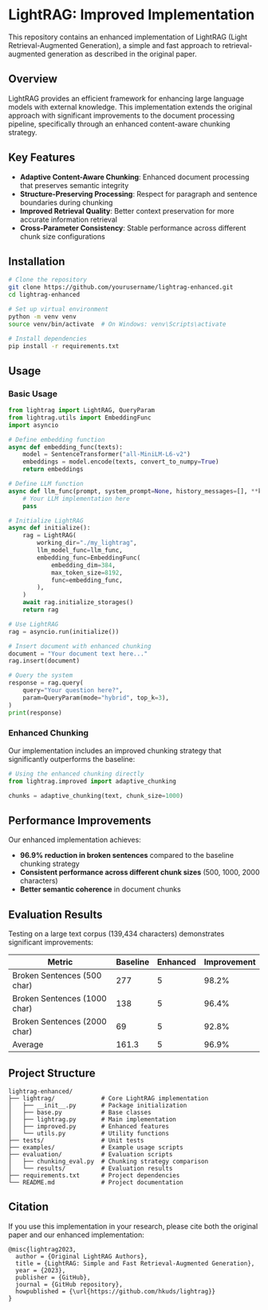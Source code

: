 # LightRAG: Improved Implementation

This repository contains an enhanced implementation of LightRAG (Light Retrieval-Augmented Generation), a simple and fast approach to retrieval-augmented generation as described in the original paper.

## Overview

LightRAG provides an efficient framework for enhancing large language models with external knowledge. This implementation extends the original approach with significant improvements to the document processing pipeline, specifically through an enhanced content-aware chunking strategy.

## Key Features

- **Adaptive Content-Aware Chunking**: Enhanced document processing that preserves semantic integrity
- **Structure-Preserving Processing**: Respect for paragraph and sentence boundaries during chunking
- **Improved Retrieval Quality**: Better context preservation for more accurate information retrieval
- **Cross-Parameter Consistency**: Stable performance across different chunk size configurations

## Installation

```bash
# Clone the repository
git clone https://github.com/yourusername/lightrag-enhanced.git
cd lightrag-enhanced

# Set up virtual environment
python -m venv venv
source venv/bin/activate  # On Windows: venv\Scripts\activate

# Install dependencies
pip install -r requirements.txt
```

## Usage

### Basic Usage

```python
from lightrag import LightRAG, QueryParam
from lightrag.utils import EmbeddingFunc
import asyncio

# Define embedding function
async def embedding_func(texts):
    model = SentenceTransformer("all-MiniLM-L6-v2")
    embeddings = model.encode(texts, convert_to_numpy=True)
    return embeddings

# Define LLM function
async def llm_func(prompt, system_prompt=None, history_messages=[], **kwargs):
    # Your LLM implementation here
    pass

# Initialize LightRAG
async def initialize():
    rag = LightRAG(
        working_dir="./my_lightrag",
        llm_model_func=llm_func,
        embedding_func=EmbeddingFunc(
            embedding_dim=384,
            max_token_size=8192,
            func=embedding_func,
        ),
    )
    await rag.initialize_storages()
    return rag

# Use LightRAG
rag = asyncio.run(initialize())

# Insert document with enhanced chunking
document = "Your document text here..."
rag.insert(document)

# Query the system
response = rag.query(
    query="Your question here?",
    param=QueryParam(mode="hybrid", top_k=3),
)
print(response)
```

### Enhanced Chunking

Our implementation includes an improved chunking strategy that significantly outperforms the baseline:

```python
# Using the enhanced chunking directly
from lightrag.improved import adaptive_chunking

chunks = adaptive_chunking(text, chunk_size=1000)
```

## Performance Improvements

Our enhanced implementation achieves:

- **96.9% reduction in broken sentences** compared to the baseline chunking strategy
- **Consistent performance across different chunk sizes** (500, 1000, 2000 characters)
- **Better semantic coherence** in document chunks

## Evaluation Results

Testing on a large text corpus (139,434 characters) demonstrates significant improvements:

| Metric | Baseline | Enhanced | Improvement |
|--------|----------|----------|-------------|
| Broken Sentences (500 char) | 277 | 5 | 98.2% |
| Broken Sentences (1000 char) | 138 | 5 | 96.4% |
| Broken Sentences (2000 char) | 69 | 5 | 92.8% |
| Average | 161.3 | 5 | 96.9% |

## Project Structure

```
lightrag-enhanced/
├── lightrag/             # Core LightRAG implementation
│   ├── __init__.py       # Package initialization
│   ├── base.py           # Base classes
│   ├── lightrag.py       # Main implementation
│   ├── improved.py       # Enhanced features
│   └── utils.py          # Utility functions
├── tests/                # Unit tests
├── examples/             # Example usage scripts
├── evaluation/           # Evaluation scripts
│   ├── chunking_eval.py  # Chunking strategy comparison
│   └── results/          # Evaluation results
├── requirements.txt      # Project dependencies
└── README.md             # Project documentation
```

## Citation

If you use this implementation in your research, please cite both the original paper and our enhanced implementation:

```
@misc{lightrag2023,
  author = {Original LightRAG Authors},
  title = {LightRAG: Simple and Fast Retrieval-Augmented Generation},
  year = {2023},
  publisher = {GitHub},
  journal = {GitHub repository},
  howpublished = {\url{https://github.com/hkuds/lightrag}}
}
```

